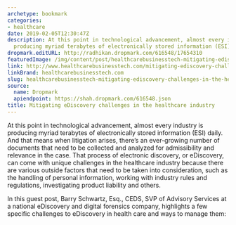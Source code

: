 ```yaml
---
archetype: bookmark
categories:
- healthcare
date: 2019-02-05T12:30:47Z
description: At this point in technological advancement, almost every industry is
  producing myriad terabytes of electronically stored information (ESI) daily.
dropmark.editURL: http://radhikan.dropmark.com/616548/17654310
featuredImage: /img/content/post/healthcarebusinesstech-mitigating-ediscovery-challenges-in-the-healthcare-industry.jpg
link: http://www.healthcarebusinesstech.com/mitigating-ediscovery-challenges-in-the-healthcare-industry/
linkBrand: healthcarebusinesstech.com
slug: healthcarebusinesstech-mitigating-ediscovery-challenges-in-the-healthcare-industry
source:
  name: Dropmark
  apiendpoint: https://shah.dropmark.com/616548.json
title: Mitigating eDiscovery challenges in the healthcare industry
---
```

At this point in technological advancement, almost every industry is producing myriad terabytes of electronically stored information (ESI) daily. And that means when litigation arises, there’s an ever-growing number of documents that need to be collected and analyzed for admissibility and relevance in the case. That process of electronic discovery, or eDiscovery, can come with unique challenges in the healthcare industry because there are various outside factors that need to be taken into consideration, such as the handling of personal information, working with industry rules and regulations, investigating product liability and others.

In this guest post, Barry Schwartz, Esq., CEDS, SVP of Advisory Services at a national eDiscovery and digital forensics company, highlights a few specific challenges to eDiscovery in health care and ways to manage them:


